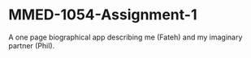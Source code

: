 # MMED-1054-Assignment-1
A one page biographical app describing me (Fateh) and my imaginary partner (Phil).
